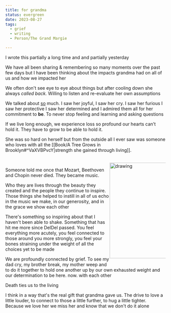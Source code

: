 ```yaml
---
title: for grandma
status: evergreen
date: 2023-08-27
tags:
  - grief
  - writing
  - Person/The Grand Margie

---
```



I wrote this partially a long time and and partially yesterday

We have all been sharing & remembering so many moments over the past few days but I have been thinking about the impacts grandma had on all of us and how we impacted her

We often don't see eye to eye about things but after cooling down she always _called back._ Willing to listen and re-evaluate her own assumptions

We talked about <u>so</u> much. I saw her joyful, I saw her cry. I saw her furious I saw her protective I saw her determined and I admired them all for her commitment to **be**. To never stop feeling and learning and asking questions

If we live long enough, we experience loss so profound our hearts can’t hold it. They have to grow to be able to hold it.

She was so hard on herself but from the outside all I ever saw was someone who loves with all the [[Book/A Tree Grows in Brooklyn#^VaXVBPvcY|strength she gained through living]]. 

</br>
<div style="width: 35%; float: right;"> <img style="float: center;margin-top: 0;margin-bottom: 2em;" src="cover_grandma.png" alt="drawing" width="300"/> </div>

Someone told me once that Mozart, Beethoven and Chopin never died. They became music.

Who they are lives through the beauty they created and the people they continue to inspire.
Those things she helped to instill in all of us echo in the music we make, in our generosity, and in the grace we show each other

There's something so inspiring about that I haven't been able to shake. Something that has hit me more since DelDel passed. You feel everything more acutely, you feel connected to those around you more strongly, you feel your bones straining under the weight of all the choices yet to be made

We are profoundly connected by grief. To see my dad cry, my brother break, my mother weep and to do it together to hold one another up by our own exhausted weight and our determination to be here. now. with each other


Death ties us to the living 

I think in a way that's the real gift that grandma gave us.  The drive to love a little louder, to connect to those a little further, to hug a little tighter. Because we love her we miss her and know that we don't do it alone